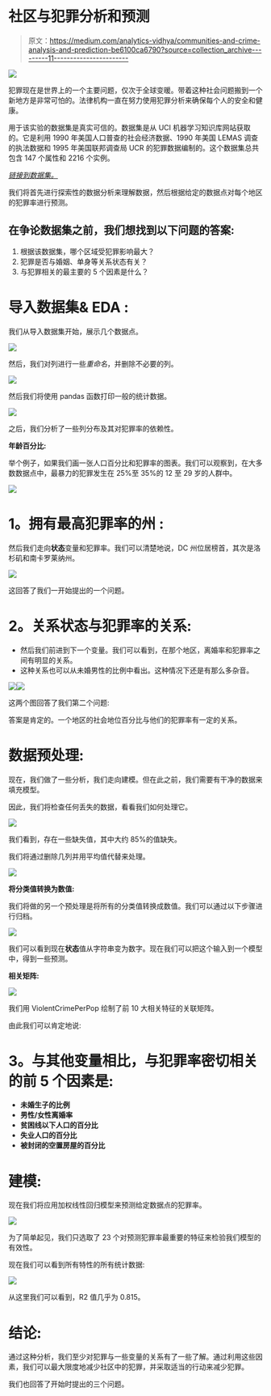 # 社区与犯罪分析和预测

> 原文：<https://medium.com/analytics-vidhya/communities-and-crime-analysis-and-prediction-be6100ca6790?source=collection_archive---------11----------------------->

![](img/8a9ad911dee3bd7d576ce2b29260aac9.png)

犯罪现在是世界上的一个主要问题，仅次于全球变暖。带着这种社会问题搬到一个新地方是非常可怕的。法律机构一直在努力使用犯罪分析来确保每个人的安全和健康。

用于该实验的数据集是真实可信的。数据集是从 UCI 机器学习知识库网站获取的。它是利用 1990 年美国人口普查的社会经济数据、1990 年美国 LEMAS 调查的执法数据和 1995 年美国联邦调查局 UCR 的犯罪数据编制的。这个数据集总共包含 147 个属性和 2216 个实例。

[*链接到数据集。*](http://archive.ics.uci.edu/ml/datasets/communities+and+crime)

我们将首先进行探索性的数据分析来理解数据，然后根据给定的数据点对每个地区的犯罪率进行预测。

## **在争论数据集之前，我们想找到以下问题的答案:**

1.  根据该数据集，哪个区域受犯罪影响最大？
2.  犯罪是否与婚姻、单身等关系状态有关？
3.  与犯罪相关的最主要的 5 个因素是什么？

# **导入数据集& EDA :**

我们从导入数据集开始，展示几个数据点。

![](img/cf4ded19190f2c92ca5f2c49ce76ffa9.png)

然后，我们对列进行一些*重命名*，并删除不必要的列。

![](img/1f9dce95152ef84956fc98eca4eee304.png)

然后我们将使用 pandas 函数打印一般的统计数据。

![](img/ac3bcca97977144dc75139b58fcc9ba1.png)

之后，我们分析了一些列分布及其对犯罪率的依赖性。

**年龄百分比:**

举个例子，如果我们画一张人口百分比和犯罪率的图表。我们可以观察到，在大多数数据点中，最暴力的犯罪发生在 25%至 35%的 12 至 29 岁的人群中。

![](img/cde6c06d25638ce60fac4f17b3588121.png)

# **1。拥有**最高犯罪率的州 **:**

然后我们走向**状态**变量和犯罪率。我们可以清楚地说，DC 州位居榜首，其次是洛杉矶和南卡罗莱纳州。

![](img/1a34d0466f8ea9a2579995242527e33a.png)

这回答了我们一开始提出的一个问题。

# **2。关系状态与犯罪率的关系:**

*   然后我们前进到下一个变量。我们可以看到，在那个地区，离婚率和犯罪率之间有明显的关系。
*   这种关系也可以从未婚男性的比例中看出。这种情况下还是有那么多杂音。

![](img/501dcbd166e43b6faa404c695d63befa.png)![](img/1169acc870cfac9d39b6a363776f372c.png)

这两个图回答了我们第二个问题:

答案是肯定的。一个地区的社会地位百分比与他们的犯罪率有一定的关系。

# 数据预处理:

现在，我们做了一些分析，我们走向建模。但在此之前，我们需要有干净的数据来填充模型。

因此，我们将检查任何丢失的数据，看看我们如何处理它。

![](img/1fd17a37b3a0d2be7a8bad0649df9838.png)

我们看到，存在一些缺失值，其中大约 85%的值缺失。

我们将通过删除几列并用平均值代替来处理。

![](img/c8be3f267e58228f8d2c1c01b33a0442.png)

**将分类值转换为数值:**

我们将做的另一个预处理是将所有的分类值转换成数值。我们可以通过以下步骤进行归档。

![](img/6b3f3f9ed941675ab2b8a63a2c738d59.png)

我们可以看到现在**状态**值从字符串变为数字。现在我们可以把这个输入到一个模型中，得到一些预测。

**相关矩阵:**

![](img/93b0386db793b0edd9bae6ae5ff4f8a7.png)

我们用 ViolentCrimePerPop 绘制了前 10 大相关特征的关联矩阵。

由此我们可以肯定地说:

# **3。与其他变量相比，与犯罪率密切相关的前 5 个因素是:**

*   **未婚生子的比例**
*   **男性/女性离婚率**
*   **贫困线以下人口的百分比**
*   **失业人口的百分比**
*   **被封闭的空置房屋的百分比**

# **建模:**

现在我们将应用加权线性回归模型来预测给定数据点的犯罪率。

![](img/1cb221725a4b6c8b32a2651e2465bc56.png)

为了简单起见，我们只选取了 23 个对预测犯罪率最重要的特征来检验我们模型的有效性。

现在我们可以看到所有特性的所有统计数据:

![](img/8f3f8f49d56867340f991b65740effd2.png)

从这里我们可以看到，R2 值几乎为 0.815。

# 结论:

通过这种分析，我们至少对犯罪与一些变量的关系有了一些了解。通过利用这些因素，我们可以最大限度地减少社区中的犯罪，并采取适当的行动来减少犯罪。

我们也回答了开始时提出的三个问题。